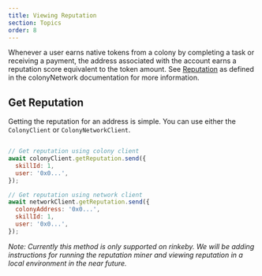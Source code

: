 ```yaml
---
title: Viewing Reputation
section: Topics
order: 8
---
```


Whenever a user earns native tokens from a colony by completing a task or receiving a payment, the address associated with the account earns a reputation score equivalent to the token amount. See [Reputation](https://docs.colony.io/colonynetwork/whitepaper-tldr-reputation/) as defined in the colonyNetwork documentation for more information.

## Get Reputation

Getting the reputation for an address is simple. You can use either the `ColonyClient` or `ColonyNetworkClient`.

```js

// Get reputation using colony client
await colonyClient.getReputation.send({
  skillId: 1,
  user: '0x0...',
});

// Get reputation using network client
await networkClient.getReputation.send({
  colonyAddress: '0x0...',
  skillId: 1,
  user: '0x0...',
});

```

*Note: Currently this method is only supported on rinkeby. We will be adding instructions for running the reputation miner and viewing reputation in a local environment in the near future.*
